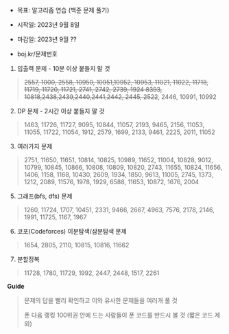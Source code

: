 
- 목표: 알고리즘 연습 (백준 문제 풀기)
- 시작일: 2023년 9월 8일
- 마감일: 2023년 9월 ??

- boj.kr/문제번호
1. 입출력 문제 - 10분 이상 붙들지 말 것
>~~2557, 1000, 2558, 10950, 10951,10952, 10953, 11021, 11022, 11718, 11719, 11720, 11721, 2741, 2742, 2739, 1924
8393, 10818,2438,2439,2440,2441,2442, 2445, 2522~~, 2446, 10991, 10992
 
2. DP 문제 - 2시간 이상 붙들지 말 것
>1463, 11726, 11727, 9095, 10844, 11057, 2193, 9465, 2156, 11053, 11055, 11722, 11054, 1912, 2579, 1699, 2133, 9461, 2225, 2011, 11052

3. 여러가지 문제
>2751, 11650, 11651, 10814, 10825, 10989, 11652, 11004, 10828, 9012, 10799, 10845, 10866, 10808, 10809, 10820, 2743, 11655, 10824, 11656, 1406, 1158, 1168, 10430, 2609, 1934, 1850, 9613, 11005, 2745, 1373, 1212, 2089, 11576, 1978, 1929, 6588, 11653, 10872, 1676, 2004

5. 그래프(bfs, dfs) 문제
>1260, 11724, 1707, 10451, 2331, 9466, 2667, 4963, 7576, 2178, 2146, 1991, 11725, 1167, 1967

6. 코포(Codeforces) 이분탐색/삼분탐색 문제
>1654, 2805, 2110, 10815, 10816, 11662

7. 분할정복
>11728, 1780, 11729, 1992, 2447, 2448, 1517, 2261

__Guide__
>문제의 답을 빨리 확인하고 이와 유사한 문제들을 여러개 풀 것
>
>푼 다음 랭킹 100위권 안에 드는 사람들이 푼 코드를 반드시 볼 것 (짧은 코드 제외)
